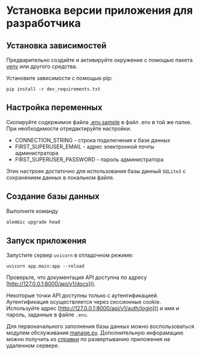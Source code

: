 # Установка версии приложения для разработчика

## Установка зависимостей
Предварительно создайте и активируйте окружение с помощью пакета [venv](https://docs.python.org/3/library/venv.html) или другого средства. 

Установите зависимости с помощью pip:
```shell
pip install -r dev_requirements.txt
```

## Настройка переменных
Скопируйте содержимое файла [.env.sample](./.env.sample) в файл .env в той же папке. При необходимости отредактируйте настройки.

- CONNECTION_STRING - строка подключения к базе данных
- FIRST_SUPERUSER_EMAIL - адрес электронной почты администратора
- FIRST_SUPERUSER_PASSWORD - пароль администратора

Этих настроек достаточно для использования базы данный `SQLite3` с сохранением данных в локальном файле.

## Создание базы данных
Выполните команду
```bash
alembic upgrade head
```

## Запуск приложения
Запустите сервер `uvicorn` в отладочном режиме:
```shell
uvicorn app.main:app --reload
```

Проверьте, что документация API доступна по адресу [http://127.0.0.1:8000/api/v1/docs]().

Некоторые точки API доступны только с аутентификацией. Аутентификация осуществляется через сессионные cookie. Используйте адрес [http://127.0.0.1:8000/api/v1/auth/login]() и имя и пароль, заданные в файле `.env`.

Для первоначального заполнения базы данных можно воспользоваться модулем обслуживания [manage.py](./manage.py). Дополнительную инфорамацию можно получить из [справки](../infra/README.md#команды-обслуживания) по развертыванию приложения на удаленном сервере.
